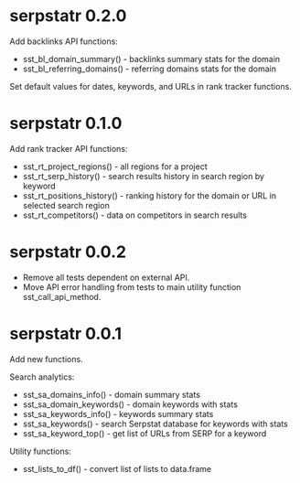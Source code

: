 # serpstatr 0.2.0

Add backlinks API functions:

* sst_bl_domain_summary() - backlinks summary stats for the domain
* sst_bl_referring_domains() - referring domains stats for the domain

Set default values for dates, keywords, and URLs in rank tracker functions.

# serpstatr 0.1.0

Add rank tracker API functions:

* sst_rt_project_regions() - all regions for a project
* sst_rt_serp_history() - search results history in search region by keyword
* sst_rt_positions_history() - ranking history for the domain or URL in 
    selected search region
* sst_rt_competitors() - data on competitors in search results


# serpstatr 0.0.2

* Remove all tests dependent on external API.
* Move API error handling from tests to main utility function sst_call_api_method.


# serpstatr 0.0.1

Add new functions. 

Search analytics:

* sst_sa_domains_info() - domain summary stats
* sst_sa_domain_keywords() - domain keywords with stats
* sst_sa_keywords_info() - keywords summary stats
* sst_sa_keywords() - search Serpstat database for keywords with
    stats
* sst_sa_keyword_top() - get list of URLs from SERP for a keyword

Utility functions:

* sst_lists_to_df() - convert list of lists to data.frame
